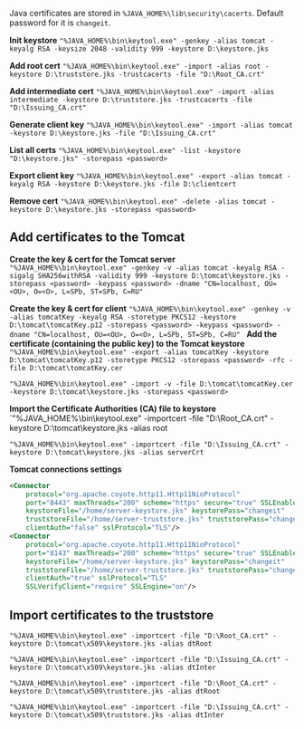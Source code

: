 Java certificates are stored in `%JAVA_HOME%\lib\security\cacerts`. Default password for it is `changeit`.

**Init keystore**
`"%JAVA_HOME%\bin\keytool.exe" -genkey -alias tomcat -keyalg RSA -keysize 2048 -validity 999 -keystore D:\keystore.jks`

**Add root cert**
`"%JAVA_HOME%\bin\keytool.exe" -import -alias root -keystore D:\truststore.jks -trustcacerts -file "D:\Root_CA.crt"`

**Add intermediate cert**
`"%JAVA_HOME%\bin\keytool.exe" -import -alias intermediate -keystore D:\truststore.jks -trustcacerts -file "D:\Issuing_CA.crt"`

**Generate client key**
`"%JAVA_HOME%\bin\keytool.exe" -import -alias tomcat -keystore D:\keystore.jks -file "D:\Issuing_CA.crt"`

**List all certs**
`"%JAVA_HOME%\bin\keytool.exe" -list -keystore "D:\keystore.jks" -storepass <password>`

**Export client key**
`"%JAVA_HOME%\bin\keytool.exe" -export -alias tomcat -keyalg RSA -keystore D:\keystore.jks -file D:\clientcert`

**Remove cert**
`"%JAVA_HOME%\bin\keytool.exe" -delete -alias tomcat -keystore D:\keystore.jks -storepass <password>`

## Add certificates to the Tomcat

**Create the key & cert for the Tomcat server**
`"%JAVA_HOME%\bin\keytool.exe" -genkey -v -alias tomcat -keyalg RSA -sigalg SHA256withRSA -validity 999 -keystore D:\tomcat\keystore.jks -storepass <password> -keypass <password> -dname "CN=localhost, OU=<OU>, O=<O>, L=SPb, ST=SPb, C=RU"`

**Create the key & cert for client**
`"%JAVA_HOME%\bin\keytool.exe" -genkey -v -alias tomcatKey -keyalg RSA -storetype PKCS12 -keystore D:\tomcat\tomcatKey.p12 -storepass <password> -keypass <password> -dname "CN=localhost, OU=<OU>, O=<O>, L=SPb, ST=SPb, C=RU"
`
**Add the certificate (containing the public key) to the Tomcat keystore**
`"%JAVA_HOME%\bin\keytool.exe" -export -alias tomcatKey -keystore D:\tomcat\tomcatKey.p12 -storetype PKCS12 -storepass <password> -rfc -file D:\tomcat\tomcatKey.cer`

`"%JAVA_HOME%\bin\keytool.exe" -import -v -file D:\tomcat\tomcatKey.cer -keystore D:\tomcat\keystore.jks -storepass <password>`

**Import the Certificate Authorities (CA) file to keystore**
`"%JAVA_HOME%\bin\keytool.exe" -importcert -file "D:\Root_CA.crt" -keystore D:\tomcat\keystore.jks -alias root

`"%JAVA_HOME%\bin\keytool.exe" -importcert -file "D:\Issuing_CA.crt" -keystore D:\tomcat\keystore.jks -alias serverCrt`

**Tomcat connections settings**
```xml
<Connector
	protocol="org.apache.coyote.http11.Http11NioProtocol"
	port="8443" maxThreads="200" scheme="https" secure="true" SSLEnabled="true"
	keystoreFile="/home/server-keystore.jks" keystorePass="changeit"
	truststoreFile="/home/server-truststore.jks" truststorePass="changeit"
	clientAuth="false" sslProtocol="TLS"/>
<Connector
	protocol="org.apache.coyote.http11.Http11NioProtocol"
	port="8143" maxThreads="200" scheme="https" secure="true" SSLEnabled="true"
	keystoreFile="/home/server-keystore.jks" keystorePass="changeit"
	truststoreFile="/home/server-truststore.jks" truststorePass="changeit"
	clientAuth="true" sslProtocol="TLS"
	SSLVerifyClient="require" SSLEngine="on"/>
```

## Import certificates to the truststore

`"%JAVA_HOME%\bin\keytool.exe" -importcert -file "D:\Root_CA.crt" -keystore D:\tomcat\x509\keystore.jks -alias dtRoot`

`"%JAVA_HOME%\bin\keytool.exe" -importcert -file "D:\Issuing_CA.crt" -keystore D:\tomcat\x509\keystore.jks -alias dtInter`

`"%JAVA_HOME%\bin\keytool.exe" -importcert -file "D:\Root_CA.crt" -keystore D:\tomcat\x509\truststore.jks -alias dtRoot`

`"%JAVA_HOME%\bin\keytool.exe" -importcert -file "D:\Issuing_CA.crt" -keystore D:\tomcat\x509\truststore.jks -alias dtInter`
